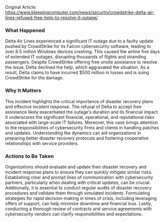 Original Article: https://www.bleepingcomputer.com/news/security/crowdstrike-delta-air-lines-refused-free-help-to-resolve-it-outage/

### What Happened
Delta Air Lines experienced a significant IT outage due to a faulty update pushed by CrowdStrike for its Falcon cybersecurity software, leading to over 8.5 million Windows devices crashing. This caused the airline five days of extended IT outages, disrupting thousands of flights and stranding passengers. Despite CrowdStrike offering free onsite assistance to resolve the issue, Delta declined the help, which aggravated the situation. As a result, Delta claims to have incurred $500 million in losses and is suing CrowdStrike for the damage.

### Why It Matters
This incident highlights the critical importance of disaster recovery plans and effective incident response. The refusal of Delta to accept free assistance likely exacerbated the outage's duration and its financial impact. It underscores the significant financial, operational, and reputational risks associated with large-scale IT failures. Moreover, this case brings attention to the responsibilities of cybersecurity firms and clients in handling patches and updates. Understanding the dynamics can aid organizations in preparing better disaster recovery protocols and fostering cooperative relationships with service providers.

### Actions to Be Taken
Organizations should evaluate and update their disaster recovery and incident response plans to ensure they can quickly mitigate similar risks. Establishing clear and prompt lines of communication with cybersecurity partners, particularly when dealing with critical updates, can be crucial. Additionally, it is essential to conduct regular audits of disaster recovery procedures and validate them through simulated incidents. Formulating strategies for rapid decision-making in times of crisis, including leveraging offers of support, can help minimize downtime and financial loss. Lastly, conducting a thorough review of contracts and service agreements with cybersecurity vendors can clarify responsibilities and expectations.